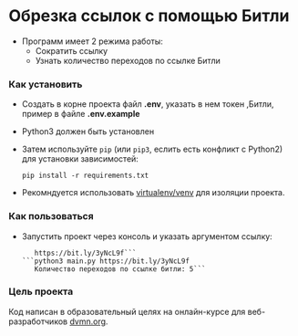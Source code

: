 # Обрезка ссылок с помощью Битли

- Программ имеет 2 режима работы:
  - Сократить ссылку
  - Узнать количество переходов по ссылке Битли

### Как установить

- Создать в корне проекта файл **.env**, указать в нем токен ,Битли, пример в файле **.env.example**
- Python3 должен быть установлен
- Затем используйте `pip` (или `pip3`, еслить есть конфликт с Python2) для установки зависимостей: 
    ```
    pip install -r requirements.txt
    ```

- Рекомндуется использовать [virtualenv/venv](https://docs.python.org/3/library/venv.html) для изоляции проекта.


### Как пользоваться

- Запустить проект через консоль и указать аргументом ссылку: 
    ```python3 main.py https://dvmn.org
       https://bit.ly/3yNcL9f```
    ```python3 main.py https://bit.ly/3yNcL9f
       Количество переходов по ссылке битли: 5```

### Цель проекта

Код написан в образовательный целях на онлайн-курсе для веб-разработчиков [dvmn.org](https://dvmn.org/).

